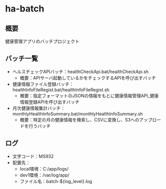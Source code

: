 # ha-batch

## 概要
健康管理アプリのバッチプロジェクト

## バッチ一覧
- ヘルスチェックAPIバッチ：healthCheckApi.bat/healthCheckApi.sh
    - 概要：APIサーバ起動しているかをチェックするAPIを呼び出すバッチ
- 健康情報ファイル登録バッチ：healthInfoFileRegist.bat/healthInfoFileRegist.sh
    - 概要：指定フォーマットのJSONの情報をもとに健康情報管理API_健康情報登録APIを呼び出すバッチ
- 月次健康情報集計バッチ：monthlyHealthInfoSummary.bat/monthlyHealthInfoSummary.sh
    - 概要：特定の月の健康情報を検索し、CSVに変換し、S3へのアップロードを行うバッチ

## ログ
- 文字コード：MS932
- 配置先：
    - local環境：C:/app/logs/
    - dev1環境：/var/log/app/
    - ファイル名：batch-${log_level}.log
